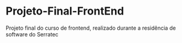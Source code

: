 # Projeto-Final-FrontEnd
Projeto final do curso de frontend, realizado durante a residência de software do Serratec
